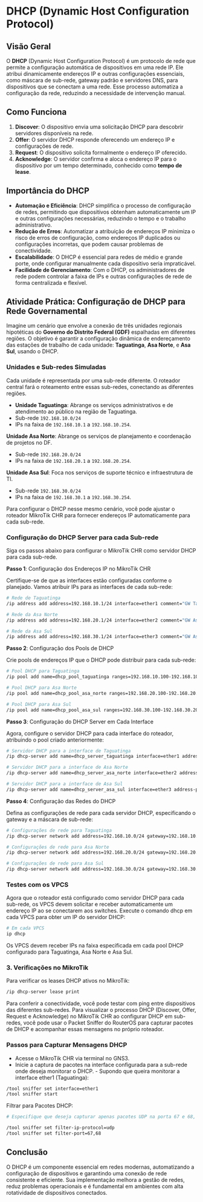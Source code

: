 # DHCP (Dynamic Host Configuration Protocol)

## Visão Geral

O **DHCP** (Dynamic Host Configuration Protocol) é um protocolo de rede que permite a configuração automática de dispositivos em uma rede IP. Ele atribui dinamicamente endereços IP e outras configurações essenciais, como máscara de sub-rede, gateway padrão e servidores DNS, para dispositivos que se conectam a uma rede. Esse processo automatiza a configuração da rede, reduzindo a necessidade de intervenção manual.

## Como Funciona

1. **Discover**: O dispositivo envia uma solicitação DHCP para descobrir servidores disponíveis na rede.
2. **Offer**: O servidor DHCP responde oferecendo um endereço IP e configurações de rede.
3. **Request**: O dispositivo solicita formalmente o endereço IP oferecido.
4. **Acknowledge**: O servidor confirma e aloca o endereço IP para o dispositivo por um tempo determinado, conhecido como **tempo de lease**.

## Importância do DHCP

- **Automação e Eficiência**: DHCP simplifica o processo de configuração de redes, permitindo que dispositivos obtenham automaticamente um IP e outras configurações necessárias, reduzindo o tempo e o trabalho administrativo.
- **Redução de Erros**: Automatizar a atribuição de endereços IP minimiza o risco de erros de configuração, como endereços IP duplicados ou configurações incorretas, que podem causar problemas de conectividade.
- **Escalabilidade**: O DHCP é essencial para redes de médio e grande porte, onde configurar manualmente cada dispositivo seria impraticável.
- **Facilidade de Gerenciamento**: Com o DHCP, os administradores de rede podem controlar a faixa de IPs e outras configurações de rede de forma centralizada e flexível.

## Atividade Prática: Configuração de DHCP para Rede Governamental

Imagine um cenário que envolve a conexão de três unidades regionais hipotéticas do **Governo do Distrito Federal (GDF)** espalhadas em diferentes regiões. O objetivo é garantir a configuração dinâmica de endereçamento das estações de trabalho de cada unidade: **Taguatinga**, **Asa Norte**, e **Asa Sul**, usando o DHCP.

### Unidades e Sub-redes Simuladas

Cada unidade é representada por uma sub-rede diferente.
O roteador central fará o roteamento entre essas sub-redes, conectando as diferentes regiões.

- **Unidade Taguatinga**: Abrange os serviços administrativos e de atendimento ao público na região de Taguatinga.
- Sub-rede `192.168.10.0/24`
- IPs na faixa de `192.168.10.1` a `192.168.10.254`.

**Unidade Asa Norte**: Abrange os serviços de planejamento e coordenação de projetos no DF.

- Sub-rede `192.168.20.0/24`
- IPs na faixa de `192.168.20.1` a `192.168.20.254`.

**Unidade Asa Sul**: Foca nos serviços de suporte técnico e infraestrutura de TI.

- Sub-rede `192.168.30.0/24`
- IPs na faixa de `192.168.30.1` a `192.168.30.254`.

Para configurar o DHCP nesse mesmo cenário, você pode ajustar o roteador MikroTik CHR para fornecer endereços IP automaticamente para cada sub-rede. 

### Configuração do DHCP Server para cada Sub-rede
Siga os passos abaixo para configurar o MikroTik CHR como servidor DHCP para cada sub-rede.

**Passo 1**: Configuração dos Endereços IP no MikroTik CHR

Certifique-se de que as interfaces estão configuradas conforme o planejado. Vamos atribuir IPs para as interfaces de cada sub-rede:

```bash
# Rede de Taguatinga
/ip address add address=192.168.10.1/24 interface=ether1 comment="GW Taguatinga"

# Rede da Asa Norte
/ip address add address=192.168.20.1/24 interface=ether2 comment="GW Asa Norte"

# Rede da Asa Sul
/ip address add address=192.168.30.1/24 interface=ether3 comment="GW Asa Sul"
```

**Passo 2**: Configuração dos Pools de DHCP

Crie pools de endereços IP que o DHCP pode distribuir para cada sub-rede:

```bash
# Pool DHCP para Taguatinga
/ip pool add name=dhcp_pool_taguatinga ranges=192.168.10.100-192.168.10.200

# Pool DHCP para Asa Norte
/ip pool add name=dhcp_pool_asa_norte ranges=192.168.20.100-192.168.20.200

# Pool DHCP para Asa Sul
/ip pool add name=dhcp_pool_asa_sul ranges=192.168.30.100-192.168.30.200
```

**Passo 3**: Configuração do DHCP Server em Cada Interface

Agora, configure o servidor DHCP para cada interface do roteador, atribuindo o pool criado anteriormente:

```bash
# Servidor DHCP para a interface de Taguatinga
/ip dhcp-server add name=dhcp_server_taguatinga interface=ether1 address-pool=dhcp_pool_taguatinga lease-time=1h

# Servidor DHCP para a interface de Asa Norte
/ip dhcp-server add name=dhcp_server_asa_norte interface=ether2 address-pool=dhcp_pool_asa_norte lease-time=1h

# Servidor DHCP para a interface de Asa Sul
/ip dhcp-server add name=dhcp_server_asa_sul interface=ether3 address-pool=dhcp_pool_asa_sul lease-time=1h
```

**Passo 4**: Configuração das Redes do DHCP

Defina as configurações de rede para cada servidor DHCP, especificando o gateway e a máscara de sub-rede:

```bash
# Configurações de rede para Taguatinga
/ip dhcp-server network add address=192.168.10.0/24 gateway=192.168.10.1

# Configurações de rede para Asa Norte
/ip dhcp-server network add address=192.168.20.0/24 gateway=192.168.20.1

# Configurações de rede para Asa Sul
/ip dhcp-server network add address=192.168.30.0/24 gateway=192.168.30.1
```

### Testes com os VPCS
Agora que o roteador está configurado como servidor DHCP para cada sub-rede, os VPCS devem solicitar e receber automaticamente um endereço IP ao se conectarem aos switches. Execute o comando dhcp em cada VPCS para obter um IP do servidor DHCP:

```bash
# Em cada VPCS
ip dhcp
```
Os VPCS devem receber IPs na faixa especificada em cada pool DHCP configurado para Taguatinga, Asa Norte e Asa Sul.

### 3. Verificações no MikroTik

Para verificar os leases DHCP ativos no MikroTik:

```bash
/ip dhcp-server lease print
```

Para conferir a conectividade, você pode testar com ping entre dispositivos das diferentes sub-redes. Para visualizar o processo DHCP (Discover, Offer, Request e Acknowledge) no MikroTik CHR ao configurar DHCP em sub-redes, você pode usar o Packet Sniffer do RouterOS para capturar pacotes de DHCP e acompanhar essas mensagens no próprio roteador.

### Passos para Capturar Mensagens DHCP

- Acesse o MikroTik CHR via terminal no GNS3.
- Inicie a captura de pacotes na interface configurada para a sub-rede onde deseja monitorar o DHCP. - Supondo que queira monitorar a interface ether1 (Taguatinga):

```bash
/tool sniffer set interface=ether1
/tool sniffer start
````

Filtrar para Pacotes DHCP:

```bash
# Especifique que deseja capturar apenas pacotes UDP na porta 67 e 68, que são as portas usadas pelo DHCP:

/tool sniffer set filter-ip-protocol=udp
/tool sniffer set filter-port=67,68
```
<!--

Salve a Captura em Arquivo .pcap: Configure o sniffer para salvar a captura em um arquivo que você poderá abrir posteriormente no Wireshark para análise detalhada:

bash
/tool sniffer set file-name=dhcp_capture.pcap

Realize um Pedido DHCP:

No VPCS conectado à sub-rede, execute o comando ip dhcp para solicitar um IP. Isso gera as mensagens DHCP Discover e, em seguida, o Offer, Request e Acknowledge.

Parar a Captura:

Após o teste, pare a captura:
bash
/tool sniffer stop

Baixar e Analisar o Arquivo .pcap:

Baixe o arquivo dhcp_capture.pcap do MikroTik para o seu computador e abra-o com o Wireshark. Nele, você poderá ver o fluxo DHCP completo, incluindo as mensagens Discover, Offer, Request e Acknowledge.
Visualização das Mensagens DHCP no Wireshark

Ao abrir o arquivo no Wireshark, você poderá observar o fluxo DHCP completo:

DHCP Discover: Quando o cliente solicita um IP.
DHCP Offer: Resposta do servidor com uma oferta de IP.
DHCP Request: Cliente confirma que deseja o IP oferecido.
DHCP Acknowledge: Servidor confirma a atribuição do IP.

Isso deve lhe permitir acompanhar o processo DHCP no GNS3 usando o MikroTik CHR.
-->
## Conclusão

O DHCP é um componente essencial em redes modernas, automatizando a configuração de dispositivos e garantindo uma conexão de rede consistente e eficiente. Sua implementação melhora a gestão de redes, reduz problemas operacionais e é fundamental em ambientes com alta rotatividade de dispositivos conectados.
